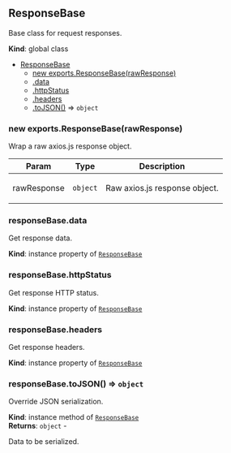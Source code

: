 <a name="ResponseBase"></a>

## ResponseBase
<p>Base class for request responses.</p>

**Kind**: global class  

* [ResponseBase](#ResponseBase)
    * [new exports.ResponseBase(rawResponse)](#new_ResponseBase_new)
    * [.data](#ResponseBase+data)
    * [.httpStatus](#ResponseBase+httpStatus)
    * [.headers](#ResponseBase+headers)
    * [.toJSON()](#ResponseBase+toJSON) ⇒ <code>object</code>

<a name="new_ResponseBase_new"></a>

### new exports.ResponseBase(rawResponse)
<p>Wrap a raw axios.js response object.</p>


| Param | Type | Description |
| --- | --- | --- |
| rawResponse | <code>object</code> | <p>Raw axios.js response object.</p> |

<a name="ResponseBase+data"></a>

### responseBase.data
<p>Get response data.</p>

**Kind**: instance property of [<code>ResponseBase</code>](#ResponseBase)  
<a name="ResponseBase+httpStatus"></a>

### responseBase.httpStatus
<p>Get response HTTP status.</p>

**Kind**: instance property of [<code>ResponseBase</code>](#ResponseBase)  
<a name="ResponseBase+headers"></a>

### responseBase.headers
<p>Get response headers.</p>

**Kind**: instance property of [<code>ResponseBase</code>](#ResponseBase)  
<a name="ResponseBase+toJSON"></a>

### responseBase.toJSON() ⇒ <code>object</code>
<p>Override JSON serialization.</p>

**Kind**: instance method of [<code>ResponseBase</code>](#ResponseBase)  
**Returns**: <code>object</code> - <p>Data to be serialized.</p>  
